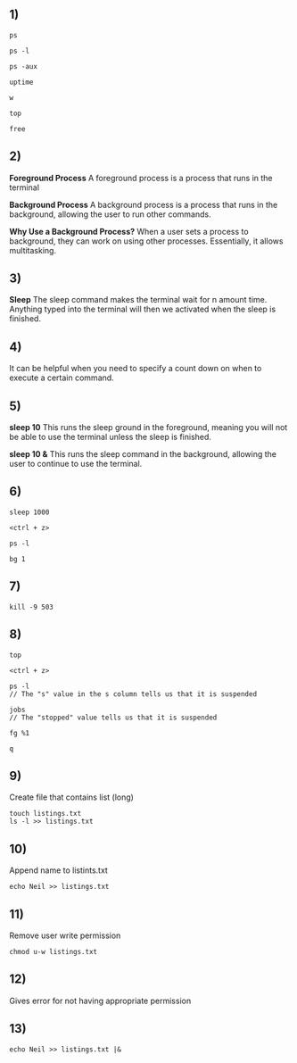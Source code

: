 ## 1)
```
ps

ps -l

ps -aux

uptime

w

top

free
```

## 2)
**Foreground Process**
A foreground process is a process that runs in the terminal

**Background Process**
A background process is a process that runs in the background, allowing the user to run other commands.

**Why Use a Background Process?**
When a user sets a process to background, they can work on using other processes. Essentially, it allows multitasking.

## 3)
**Sleep**
The sleep command makes the terminal wait for n amount time. Anything typed into the terminal will then we activated when the sleep is finished.

## 4)
It can be helpful when you need to specify a count down on when to execute a certain command.

## 5)
**sleep 10**
This runs the sleep ground in the foreground, meaning you will not be able to use the terminal unless the sleep is finished.

**sleep 10 &**
This runs the sleep command in the background, allowing the user to continue to use the terminal.

## 6)
```
sleep 1000

<ctrl + z>

ps -l

bg 1
```

## 7)
```
kill -9 503
```

## 8)
```
top

<ctrl + z>

ps -l
// The "s" value in the s column tells us that it is suspended

jobs
// The "stopped" value tells us that it is suspended

fg %1

q
```

## 9)
Create file that contains list (long) 
```
touch listings.txt
ls -l >> listings.txt
```

## 10)
Append name to listints.txt
```
echo Neil >> listings.txt
```

## 11)
Remove user write permission
```
chmod u-w listings.txt
```

## 12)
Gives error for not having appropriate permission

## 13)
```
echo Neil >> listings.txt |& 
```
